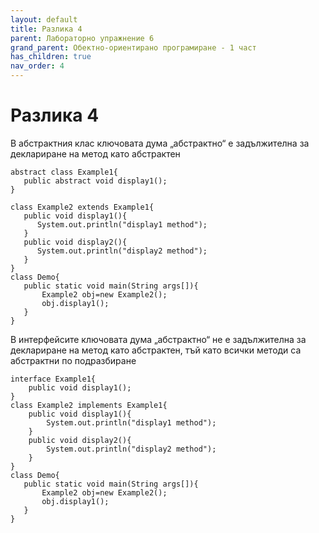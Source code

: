 ```yaml
---
layout: default
title: Разлика 4
parent: Лабораторно упражнение 6
grand_parent: Обектно-ориентирано програмиране - 1 част
has_children: true
nav_order: 4
---
```

# Разлика 4

В абстрактния клас ключовата дума „абстрактно“ е задължителна за деклариране на метод като абстрактен

```
abstract class Example1{
   public abstract void display1();
}

class Example2 extends Example1{
   public void display1(){
      System.out.println("display1 method");
   }
   public void display2(){
      System.out.println("display2 method");
   }
}
class Demo{
   public static void main(String args[]){ 
       Example2 obj=new Example2(); 
       obj.display1();
   }
}
```

В интерфейсите ключовата дума „абстрактно“ не е задължителна за деклариране на метод като абстрактен, тъй като всички методи са абстрактни по подразбиране

```
interface Example1{
    public void display1();
}
class Example2 implements Example1{
    public void display1(){
        System.out.println("display1 method");
    }
    public void display2(){
        System.out.println("display2 method");
    } 
}
class Demo{
   public static void main(String args[]){
       Example2 obj=new Example2();
       obj.display1();
   }
}
```

